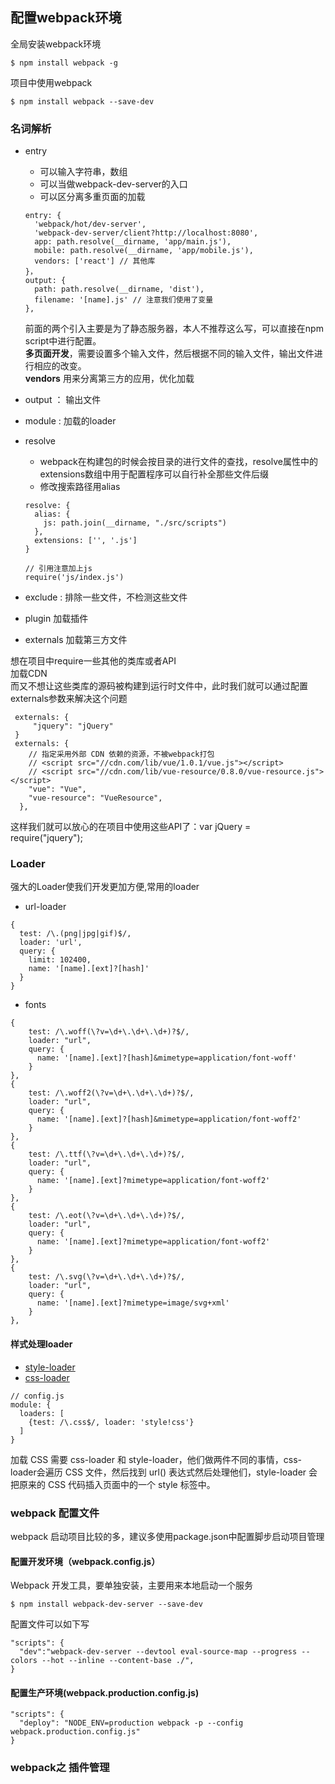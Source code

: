 ## 配置webpack环境

全局安装webpack环境

```
$ npm install webpack -g
```

项目中使用webpack

```
$ npm install webpack --save-dev
```

### 名词解析

+ entry

  - 可以输入字符串，数组
  - 可以当做webpack-dev-server的入口
  - 可以区分离多重页面的加载

  ```
  entry: {
    'webpack/hot/dev-server',
    'webpack-dev-server/client?http://localhost:8080',
    app: path.resolve(__dirname, 'app/main.js'),
    mobile: path.resolve(__dirname, 'app/mobile.js'),
    vendors: ['react'] // 其他库
  }，
  output: {
    path: path.resolve(__dirname, 'dist'),
    filename: '[name].js' // 注意我们使用了变量
  },
  ```
  前面的两个引入主要是为了静态服务器，本人不推荐这么写，可以直接在npm script中进行配置。    
  **多页面开发**，需要设置多个输入文件，然后根据不同的输入文件，输出文件进行相应的改变。  
  **vendors** 用来分离第三方的应用，优化加载


+ output ： 输出文件

+ module : 加载的loader

+ resolve

  - webpack在构建包的时候会按目录的进行文件的查找，resolve属性中的extensions数组中用于配置程序可以自行补全那些文件后缀
  - 修改搜索路径用alias

  ```
  resolve: {
    alias: {
      js: path.join(__dirname, "./src/scripts")
    },
    extensions: ['', '.js']
  }

  // 引用注意加上js
  require('js/index.js')
  ```


+ exclude : 排除一些文件，不检测这些文件

+ plugin 加载插件

+ externals 加载第三方文件

想在项目中require一些其他的类库或者API        
加载CDN   
而又不想让这些类库的源码被构建到运行时文件中，此时我们就可以通过配置externals参数来解决这个问题

```
 externals: {
     "jquery": "jQuery"
 }
 externals: {   
    // 指定采用外部 CDN 依赖的资源，不被webpack打包
    // <script src="//cdn.com/lib/vue/1.0.1/vue.js"></script>
    // <script src="//cdn.com/lib/vue-resource/0.8.0/vue-resource.js"></script>
    "vue": "Vue",
    "vue-resource": "VueResource",
  },

```

这样我们就可以放心的在项目中使用这些API了：var jQuery = require("jquery");

### Loader

强大的Loader使我们开发更加方便,常用的loader

+ url-loader

```
{
  test: /\.(png|jpg|gif)$/,
  loader: 'url',
  query: {
    limit: 102400,
    name: '[name].[ext]?[hash]'
  }
}
```
+ fonts

```
{
    test: /\.woff(\?v=\d+\.\d+\.\d+)?$/,
    loader: "url",
    query: {
      name: '[name].[ext]?[hash]&mimetype=application/font-woff'
    }
},
{
    test: /\.woff2(\?v=\d+\.\d+\.\d+)?$/,
    loader: "url",
    query: {
      name: '[name].[ext]?[hash]&mimetype=application/font-woff2'
    }
},
{
    test: /\.ttf(\?v=\d+\.\d+\.\d+)?$/,
    loader: "url",
    query: {
      name: '[name].[ext]?mimetype=application/font-woff2'
    }
},
{
    test: /\.eot(\?v=\d+\.\d+\.\d+)?$/,
    loader: "url",
    query: {
      name: '[name].[ext]?mimetype=application/font-woff2'
    }
},
{
    test: /\.svg(\?v=\d+\.\d+\.\d+)?$/,
    loader: "url",
    query: {
      name: '[name].[ext]?mimetype=image/svg+xml'
    }
},
```

#### 样式处理loader

+ [style-loader](https://github.com/webpack/style-loader)
+ [css-loader](https://github.com/webpack/css-loader)
```
// config.js
module: {
  loaders: [
    {test: /\.css$/, loader: 'style!css'}
  ]
}
```
加载 CSS 需要 css-loader 和 style-loader，他们做两件不同的事情，css-loader会遍历 CSS 文件，然后找到 url() 表达式然后处理他们，style-loader 会把原来的 CSS 代码插入页面中的一个 style 标签中。

### webpack 配置文件

webpack 启动项目比较的多，建议多使用package.json中配置脚步启动项目管理

#### 配置开发环境（webpack.config.js）

Webpack 开发工具，要单独安装，主要用来本地启动一个服务

```
$ npm install webpack-dev-server --save-dev
```

配置文件可以如下写
```
"scripts": {
  "dev":"webpack-dev-server --devtool eval-source-map --progress --colors --hot --inline --content-base ./",
}
```

#### 配置生产环境(webpack.production.config.js)

```
"scripts": {
  "deploy": "NODE_ENV=production webpack -p --config webpack.production.config.js"
}
```

### webpack之 插件管理




